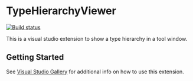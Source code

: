# TypeHierarchyViewer
[![Build status](https://ci.appveyor.com/api/projects/status/pi4s77olq6pm5a18?svg=true)](https://ci.appveyor.com/project/munyabe/typehierarchyviewer)

This is a visual studio extension to show a type hierarchy in a tool window.

## Getting Started
See [Visual Studio Gallery](https://marketplace.visualstudio.com/items?itemName=munyabe.TypeHierarchyViewer) for additional info on how to use this extension.
